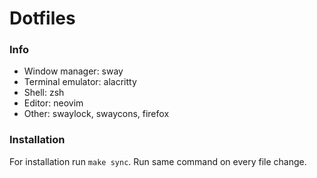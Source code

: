 # Dotfiles

### Info
- Window manager: sway
- Terminal emulator: alacritty
- Shell: zsh
- Editor: neovim
- Other: swaylock, swaycons, firefox

### Installation
For installation run `make sync`. Run same command on every file change.

